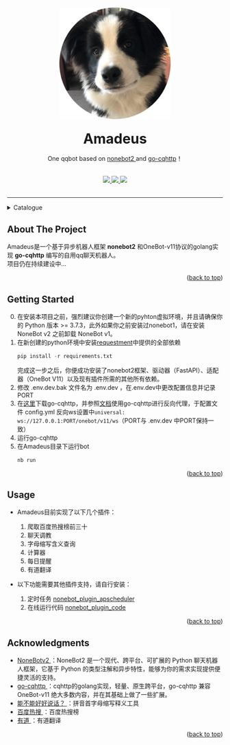 <div id="top"></div>


<!-- PROJECT LOGO -->
<br />
<div align="center">
  <a href="https://github.com/xiaoyu2018/Amadeus">
    <img src="https://raw.githubusercontent.com/xiaoyu2018/Best-README-Template/master/images/1.png" width="260" height="260">
  </a>

  <h3 align="center"><font size="6">Amadeus</font></h3>

  <p align="center">
    One qqbot based on <a href="https://github.com/nonebot/nonebot2"> nonebot2 </a> and <a href="https://github.com/Mrs4s/go-cqhttp" >go-cqhttp</a>！
    <br />
    <br />
  </p>
</div>


<!-- 修改url -->
<div align="center">
  <a href="https://github.com/xiaoyu2018/Amadeus/graphs/contributors">
    <img src="https://img.shields.io/github/contributors/xiaoyu2018/Amadeus.svg?style=for-the-badge">
  </a>  
  <a href="https://github.com/xiaoyu2018/Amadeus/stargazers">
    <img src="https://img.shields.io/github/stars/xiaoyu2018/Amadeus.svg?style=for-the-badge">
  </a>  
  <a href="https://github.com/xiaoyu2018/Amadeus/blob/main/LICENSE">
    <img src="https://img.shields.io/github/license/xiaoyu2018/Amadeus.svg?style=for-the-badge">
  </a>  
</div>
<br />

---

<!-- TABLE OF CONTENTS -->
<details>
  <summary>Catalogue</summary>
  <ol>
    <li>
      <a href="#about-the-project">About The Project</a>
    </li>
    <li>
      <a href="#getting-started">Getting Started</a>
    </li>
    <li><a href="#usage">Usage</a></li>
    <li><a href="#acknowledgments">Acknowledgments</a></li>
  </ol>
</details>



<!-- ABOUT THE PROJECT -->
## About The Project
Amadeus是一个基于异步机器人框架 **nonebot2** 和OneBot-v11协议的golang实现   **go-cqhttp** 编写的自用qq聊天机器人。  
项目仍在持续建设中...


<p align="right">(<a href="#top">back to top</a>)</p>

<!-- GETTING STARTED -->
## Getting Started
0. 在安装本项目之前，强烈建议你创建一个新的pyhton虚拟环境，并且请确保你的 Python 版本 >= 3.7.3，此外如果你之前安装过nonebot1，请在安装 NoneBot v2 之前卸载 NoneBot v1。
1. 在新创建的python环境中安装<a href="./requirements.txt" >requestment</a>中提供的全部依赖
    ```python
    pip install -r requirements.txt
    ```
    完成这一步之后，你便成功安装了nonebot2框架、驱动器（FastAPI）、适配器（OneBot V11）以及现有插件所需的其他所有依赖。
2. 修改 .env.dev.bak 文件名为 .env.dev ，在.env.dev中更改配置信息并记录PORT
3. 在<a href="https://github.com/Mrs4s/go-cqhttp/releases/tag/v1.0.0-rc1" >这里</a>下载go-cqhttp，并参照<a href="https://docs.go-cqhttp.org/guide/quick_start.html#%E5%9F%BA%E7%A1%80%E6%95%99%E7%A8%8B" >文档</a>使用go-cqhttp进行反向代理，于配置文件 config.yml 反向ws设置中`universal: ws://127.0.0.1:PORT/onebot/v11/ws`（PORT与 .env.dev 中PORT保持一致）
4. 运行go-cqhttp
5. 在Amadeus目录下运行bot
    ```python
    nb run
    ```

<p align="right">(<a href="#top">back to top</a>)</p>

## Usage
+ Amadeus目前实现了以下几个插件：  
  1. 爬取百度热搜榜前三十
  2. 聊天调教
  3. 字母缩写含义查询
  4. 计算器
  5. 每日提醒
  6. 有道翻译

+ 以下功能需要其他插件支持，请自行安装：
  1. 定时任务 <a href="https://github.com/nonebot/plugin-apscheduler"> nonebot_plugin_apscheduler </a>
  2. 在线运行代码 <a href="https://github.com/yzyyz1387/nonebot_plugin_code"> nonebot_plugin_code </a>
<p align="right">(<a href="#top">back to top</a>)</p>


<!-- ACKNOWLEDGMENTS -->
## Acknowledgments
+ <a href="https://github.com/nonebot/nonebot2"> NoneBotv2 </a>：NoneBot2 是一个现代、跨平台、可扩展的 Python 聊天机器人框架，它基于 Python 的类型注解和异步特性，能够为你的需求实现提供便捷灵活的支持。
+ <a href="https://github.com/nonebot/nonebot2"> go-cqhttp </a>：cqhttp的golang实现，轻量、原生跨平台，go-cqhttp 兼容 OneBot-v11 绝大多数内容，并在其基础上做了一些扩展。
+ <a href="https://lab.magiconch.com/nbnhhsh/"> 能不能好好说话？ </a>：拼音首字母缩写释义工具
+ <a href="https://top.baidu.com/board?tab=realtime"> 百度热搜 </a>：百度热搜榜
+ <a href="https://www.youdao.com/"> 有道 </a>：有道翻译

<p align="right">(<a href="#top">back to top</a>)</p>



